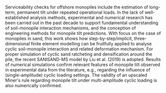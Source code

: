 Serviceability checks for offshore monopiles include the estimation of long-term, permanent tilt under repeated operational loads. In the lack of well-established analysis methods, experimental and numerical research has been carried out in the past decade to support fundamental understanding of soil-monopile interaction mechanisms, and the conception of engineering methods for monopile tilt predictions. With focus on the case of monopiles in sand, this work shows how step-by-step/implicit, three-dimensional finite element modelling can be fruitfully applied to analyse cyclic soil-monopile interaction and related deformation mechanism. For proper simulation of cyclic sand ratcheting and densification around the pile, the recent SANISAND-MS model by Liu et al. (2019) is adopted. Results of numerical simulations confirm relevant features of monopile tilt observed in experimental data from the literature, e.g., regarding the influence of (single-amplitude) cyclic loading settings. The validity of an upscaled Miner's rule regarding monopile tilt under multi-amplitude cyclic loading is also numerically confirmed.
